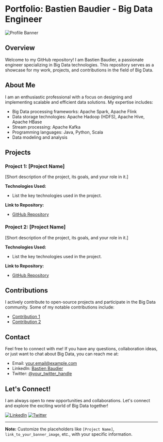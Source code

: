 # Portfolio: Bastien Baudier - Big Data Engineer

![Profile Banner](link_to_your_banner_image)

## Overview

Welcome to my GitHub repository! I am Bastien Baudier, a passionate engineer specializing in Big Data technologies. This repository serves as a showcase for my work, projects, and contributions in the field of Big Data.

## About Me

I am an enthusiastic professional with a focus on designing and implementing scalable and efficient data solutions. My expertise includes:

- Big Data processing frameworks: Apache Spark, Apache Flink
- Data storage technologies: Apache Hadoop (HDFS), Apache Hive, Apache HBase
- Stream processing: Apache Kafka
- Programming languages: Java, Python, Scala
- Data modeling and analysis

## Projects

### Project 1: [Project Name]

[Short description of the project, its goals, and your role in it.]

**Technologies Used:**
- List the key technologies used in the project.

**Link to Repository:**
- [GitHub Repository](link_to_project_repository)

### Project 2: [Project Name]

[Short description of the project, its goals, and your role in it.]

**Technologies Used:**
- List the key technologies used in the project.

**Link to Repository:**
- [GitHub Repository](link_to_project_repository)

## Contributions

I actively contribute to open-source projects and participate in the Big Data community. Some of my notable contributions include:

- [Contribution 1](link_to_contribution_1)
- [Contribution 2](link_to_contribution_2)

## Contact

Feel free to connect with me! If you have any questions, collaboration ideas, or just want to chat about Big Data, you can reach me at:

- Email: [your.email@example.com](mailto:your.email@example.com)
- LinkedIn: [Bastien Baudier](link_to_linkedin_profile)
- Twitter: [@your_twitter_handle](https://twitter.com/your_twitter_handle)

## Let's Connect!

I am always open to new opportunities and collaborations. Let's connect and explore the exciting world of Big Data together!

[![LinkedIn](https://img.shields.io/badge/LinkedIn-Connect-blue)](link_to_linkedin_profile)
[![Twitter](https://img.shields.io/badge/Twitter-Follow-1DA1F2)](https://twitter.com/your_twitter_handle)

---

**Note:** Customize the placeholders like `[Project Name]`, `link_to_your_banner_image`, etc., with your specific information.
